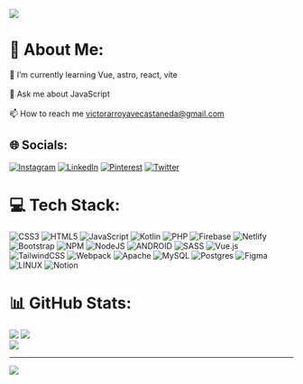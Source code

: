 ![](https://firebasestorage.googleapis.com/v0/b/pokemonrandom-63de2.appspot.com/o/banner.jpg?alt=media&token=8137180a-7757-4704-8efb-c967bbc9798d](https://firebasestorage.googleapis.com/v0/b/pokemonrandom-63de2.appspot.com/o/banner2.jpg?alt=media&token=e1e4ebf2-de0a-4ec1-8a71-7bada132f225)](https://firebasestorage.googleapis.com/v0/b/pokemonrandom-63de2.appspot.com/o/banner2.jpg?alt=media&token=e1e4ebf2-de0a-4ec1-8a71-7bada132f225))
# 💫 About Me:
🌱 I’m currently learning Vue, astro, react, vite<br><br>💬 Ask me about JavaScript<br><br>📫 How to reach me victorarroyavecastaneda@gmail.com<br>


## 🌐 Socials:
[![Instagram](https://img.shields.io/badge/Instagram-%23E4405F.svg?logo=Instagram&logoColor=white)](https://instagram.com/victor_casta) [![LinkedIn](https://img.shields.io/badge/LinkedIn-%230077B5.svg?logo=linkedin&logoColor=white)](https://linkedin.com/in/victorac77) [![Pinterest](https://img.shields.io/badge/Pinterest-%23E60023.svg?logo=Pinterest&logoColor=white)](https://pinterest.com/varroyavecastaeda) [![Twitter](https://img.shields.io/badge/Twitter-%231DA1F2.svg?logo=Twitter&logoColor=white)](https://twitter.com/VictorArroyav16) 

# 💻 Tech Stack:
![CSS3](https://img.shields.io/badge/css3-%231572B6.svg?style=for-the-badge&logo=css3&logoColor=white) ![HTML5](https://img.shields.io/badge/html5-%23E34F26.svg?style=for-the-badge&logo=html5&logoColor=white) ![JavaScript](https://img.shields.io/badge/javascript-%23323330.svg?style=for-the-badge&logo=javascript&logoColor=%23F7DF1E) ![Kotlin](https://img.shields.io/badge/kotlin-%230095D5.svg?style=for-the-badge&logo=kotlin&logoColor=white) ![PHP](https://img.shields.io/badge/php-%23777BB4.svg?style=for-the-badge&logo=php&logoColor=white) ![Firebase](https://img.shields.io/badge/firebase-%23039BE5.svg?style=for-the-badge&logo=firebase) ![Netlify](https://img.shields.io/badge/netlify-%23000000.svg?style=for-the-badge&logo=netlify&logoColor=#00C7B7) ![Bootstrap](https://img.shields.io/badge/bootstrap-%23563D7C.svg?style=for-the-badge&logo=bootstrap&logoColor=white) ![NPM](https://img.shields.io/badge/NPM-%23000000.svg?style=for-the-badge&logo=npm&logoColor=white) ![NodeJS](https://img.shields.io/badge/node.js-6DA55F?style=for-the-badge&logo=node.js&logoColor=white) ![ANDROID](https://img.shields.io/badge/android-%2320232a.svg?style=for-the-badge&logo=android&logoColor=%a4c639) ![SASS](https://img.shields.io/badge/SASS-hotpink.svg?style=for-the-badge&logo=SASS&logoColor=white) ![Vue.js](https://img.shields.io/badge/vuejs-%2335495e.svg?style=for-the-badge&logo=vuedotjs&logoColor=%234FC08D) ![TailwindCSS](https://img.shields.io/badge/tailwindcss-%2338B2AC.svg?style=for-the-badge&logo=tailwind-css&logoColor=white) ![Webpack](https://img.shields.io/badge/webpack-%238DD6F9.svg?style=for-the-badge&logo=webpack&logoColor=black) ![Apache](https://img.shields.io/badge/apache-%23D42029.svg?style=for-the-badge&logo=apache&logoColor=white) ![MySQL](https://img.shields.io/badge/mysql-%2300f.svg?style=for-the-badge&logo=mysql&logoColor=white) ![Postgres](https://img.shields.io/badge/postgres-%23316192.svg?style=for-the-badge&logo=postgresql&logoColor=white) 	![Figma](https://img.shields.io/badge/figma-%23F24E1E.svg?style=for-the-badge&logo=figma&logoColor=white) ![LINUX](https://img.shields.io/badge/Linux-FCC624?style=for-the-badge&logo=linux&logoColor=black) ![Notion](https://img.shields.io/badge/Notion-%23000000.svg?style=for-the-badge&logo=notion&logoColor=white)
# 📊 GitHub Stats:
![](https://github-readme-stats.vercel.app/api?username=Victor-Casta&theme=dark&hide_border=false&include_all_commits=true&count_private=true)
![](https://github-readme-stats.vercel.app/api/top-langs/?username=Victor-Casta&theme=dark&hide_border=false&include_all_commits=true&count_private=true&layout=compact)<br/>
![](https://github-readme-streak-stats.herokuapp.com/?user=Victor-Casta&theme=dark&hide_border=false)

---
[![](https://visitcount.itsvg.in/api?id=Victor-Casta&label=Profile%20Views&icon=6&pretty=true)](https://visitcount.itsvg.in)

<!-- Proudly created with GPRM ( https://gprm.itsvg.in ) -->
